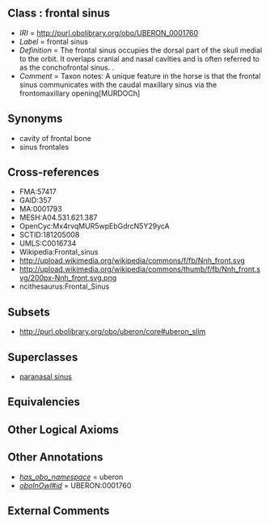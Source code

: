 
## Class : frontal sinus

 * *IRI* = http://purl.obolibrary.org/obo/UBERON_0001760
 * *Label* = frontal sinus
 * *Definition* = The frontal sinus occupies the dorsal part of the skull medial to the orbit. It overlaps cranial and nasal cavities and is often referred to as the conchofrontal sinus. .
 * *Comment* = Taxon notes: A unique feature in the horse is that the frontal sinus communicates with the caudal maxillary sinus via the frontomaxillary opening[MURDOCh]

## Synonyms

 * cavity of frontal bone
 * sinus frontales

## Cross-references

 * FMA:57417
 * GAID:357
 * MA:0001793
 * MESH:A04.531.621.387
 * OpenCyc:Mx4rvqMUR5wpEbGdrcN5Y29ycA
 * SCTID:181205008
 * UMLS:C0016734
 * Wikipedia:Frontal_sinus
 * http://upload.wikimedia.org/wikipedia/commons/f/fb/Nnh_front.svg
 * http://upload.wikimedia.org/wikipedia/commons/thumb/f/fb/Nnh_front.svg/200px-Nnh_front.svg.png
 * ncithesaurus:Frontal_Sinus

## Subsets

 * http://purl.obolibrary.org/obo/uberon/core#uberon_slim

## Superclasses

 * [paranasal sinus](../../UBERON/25/UBERON_0001825.md)

## Equivalencies


## Other Logical Axioms


## Other Annotations

 * *[has_obo_namespace](../../ce/oboInOwl#hasOBONamespace.md)* = uberon
 * *[oboInOwl#id](../../id/oboInOwl#id.md)* = UBERON:0001760

## External Comments

